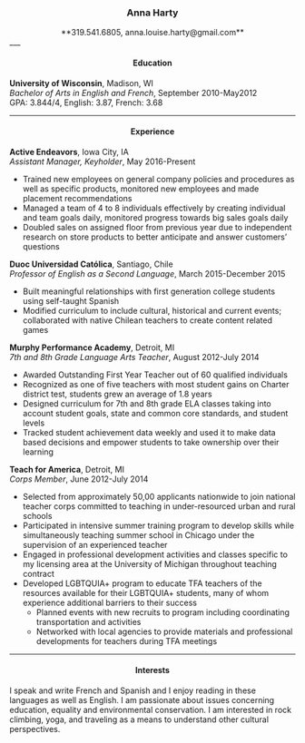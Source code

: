 ###  <center> **Anna Harty** </center>
<center> **319.541.6805, anna.louise.harty@gmail.com**</center>
 ___  

#### <center> Education </center>
**University of Wisconsin**, Madison, WI   
_Bachelor of Arts in English and French_, September 2010-May2012  
GPA: 3.844/4, English: 3.87, French: 3.68  
 ___  

#### <center> Experience </center>
**Active Endeavors**, Iowa City, IA  
_Assistant Manager, Keyholder_, May 2016-Present
- Trained new employees on general company policies and procedures as well as specific products, monitored new employees and made placement recommendations
- Managed a team of 4 to 8 individuals effectively by creating individual and team goals daily, monitored progress towards big sales goals daily 
- Doubled sales on assigned floor from previous year due to independent research on store products to better anticipate and answer customers’ questions   

**Duoc Universidad Católica**, Santiago, Chile  
 _Professor of English as a Second Language_, March 2015-December 2015  
 - Built meaningful relationships with first generation college students using self-taught Spanish
 - Modified curriculum to include cultural, historical and current events; collaborated with native Chilean teachers to create content related games

**Murphy Performance Academy**, Detroit, MI  
_7th and 8th Grade Language Arts Teacher_, August 2012-July 2014
- Awarded Outstanding First Year Teacher out of 60 qualified individuals  
- Recognized as one of five teachers with most student gains on Charter district test, students grew an average of 1.8 years  
- Designed curriculum for 7th and 8th grade ELA classes taking into account student goals, state and common core standards, and student levels
- Tracked student achievement data weekly and used it to make data based decisions and empower students to take ownership over their learning


**Teach for America**, Detroit, MI  
_Corps Member_, June 2012-July 2014
- Selected from approximately 50,00 applicants nationwide to join national teacher corps committed to teaching in under-resourced urban and rural schools  
- Participated in intensive summer training program to develop skills while simultaneously teaching summer school in Chicago under the supervision of an experienced teacher  
- Engaged in professional development activities and classes specific to my licensing area at the University of Michigan throughout teaching contract
- Developed LGBTQUIA+ program to educate TFA teachers of the resources available for their LGBTQUIA+ students, many of whom experience additional barriers to their success
    - Planned events with new recruits to program including coordinating transportation and activities
    - Networked with local agencies to provide materials and professional developments for teachers during TFA meetings
 

 ___   

#### <center> Interests </center>
I speak and write French and Spanish and I enjoy reading in these languages as well as English. 
I am passionate about issues concerning education, equality and environmental conservation. 
I am interested in rock climbing, yoga, and traveling as a means to understand other cultural perspectives. 
